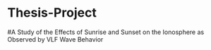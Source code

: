 # Thesis-Project
#A Study of the Effects of Sunrise and Sunset on the Ionosphere as Observed by VLF Wave Behavior 
